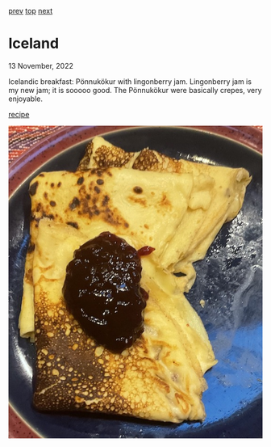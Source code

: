 [prev](../h/hungary.md)
[top](../index.md)
[next](india.md)
# Iceland
13 November, 2022


Icelandic breakfast: Po&#776;nnuko&#776;kur with lingonberry
jam. Lingonberry jam is my new jam; it is sooooo good. The
Po&#776;nnuko&#776;kur were basically crepes, very enjoyable.

[recipe](https://adamantkitchen.com/icelandic-pancakes-ponnukokur/)

![breakfast](images/iceland.jpeg)

